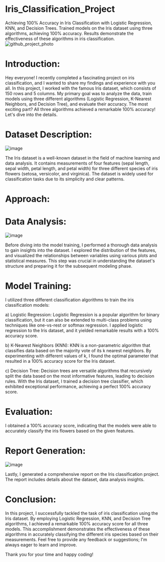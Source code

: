 # Iris_Classification_Project
 Achieving 100% Accuracy in Iris Classification with Logistic Regression, KNN, and Decision Trees. Trained models on the Iris dataset using three algorithms, achieving 100% accuracy. Results demonstrate the effectiveness of these algorithms in iris classification.
![github_project_photo](https://github.com/Bakhtawar-123/Iris_Classification_Project/assets/82812762/735d298c-30d0-42d3-a6d3-bd9d16254668)

# Introduction:

Hey everyone! I recently completed a fascinating project on iris classification, and I wanted to share my findings and experience with you all. In this project, I worked with the famous Iris dataset, which consists of 150 rows and 5 columns. My primary goal was to analyze the data, train models using three different algorithms (Logistic Regression, K-Nearest Neighbors, and Decision Tree), and evaluate their accuracy. The most exciting part? All three algorithms achieved a remarkable 100% accuracy! Let's dive into the details.

# Dataset Description:
![image](https://github.com/Bakhtawar-123/Iris_Classification_Project/assets/82812762/a28c3d48-bfa1-43f3-bff0-0230032d6df1)

The Iris dataset is a well-known dataset in the field of machine learning and data analysis. It contains measurements of four features (sepal length, sepal width, petal length, and petal width) for three different species of iris flowers (setosa, versicolor, and virginica). The dataset is widely used for classification tasks due to its simplicity and clear patterns.

# Approach:

# Data Analysis:
![image](https://github.com/Bakhtawar-123/Iris_Classification_Project/assets/82812762/15d61bc4-7627-4292-9341-351fb2d59742)

Before diving into the model training, I performed a thorough data analysis to gain insights into the dataset. I explored the distribution of the features, and visualized the relationships between variables using various plots and statistical measures. This step was crucial in understanding the dataset's structure and preparing it for the subsequent modeling phase.

# Model Training:
I utilized three different classification algorithms to train the iris classification models:

a) Logistic Regression:
Logistic Regression is a popular algorithm for binary classification, but it can also be extended to multi-class problems using techniques like one-vs-rest or softmax regression. I applied logistic regression to the Iris dataset, and it yielded remarkable results with a 100% accuracy score.

b) K-Nearest Neighbors (KNN):
KNN is a non-parametric algorithm that classifies data based on the majority vote of its k nearest neighbors. By experimenting with different values of k, I found the optimal parameter that resulted in a 100% accuracy score for the Iris dataset.

c) Decision Tree:
Decision trees are versatile algorithms that recursively split the data based on the most informative features, leading to decision rules. With the Iris dataset, I trained a decision tree classifier, which exhibited exceptional performance, achieving a perfect 100% accuracy score.

# Evaluation:
I obtained a 100% accuracy score, indicating that the models were able to accurately classify the iris flowers based on the given features.

# Report Generation:
![image](https://github.com/Bakhtawar-123/Iris_Classification_Project/assets/82812762/c4baa791-3714-430a-b0dd-d0b53ef4cbbc)

Lastly, I generated a comprehensive report on the Iris classification project. The report includes details about the dataset, data analysis insights. 

# Conclusion:
In this project, I successfully tackled the task of iris classification using the Iris dataset. By employing Logistic Regression, KNN, and Decision Tree algorithms, I achieved a remarkable 100% accuracy score for all three models. This accomplishment demonstrates the effectiveness of these algorithms in accurately classifying the different iris species based on their measurements. Feel free to provide any feedback or suggestions; I'm always eager to learn and improve.

Thank you for your time and happy coding!

